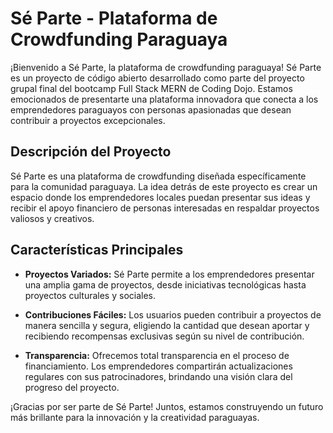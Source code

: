 # Sé Parte - Plataforma de Crowdfunding Paraguaya

¡Bienvenido a Sé Parte, la plataforma de crowdfunding paraguaya! Sé Parte es un proyecto de código abierto desarrollado como parte del proyecto grupal final del bootcamp Full Stack MERN de Coding Dojo. Estamos emocionados de presentarte una plataforma innovadora que conecta a los emprendedores paraguayos con personas apasionadas que desean contribuir a proyectos excepcionales.

## Descripción del Proyecto

Sé Parte es una plataforma de crowdfunding diseñada específicamente para la comunidad paraguaya. La idea detrás de este proyecto es crear un espacio donde los emprendedores locales puedan presentar sus ideas y recibir el apoyo financiero de personas interesadas en respaldar proyectos valiosos y creativos.

## Características Principales

- **Proyectos Variados:** Sé Parte permite a los emprendedores presentar una amplia gama de proyectos, desde iniciativas tecnológicas hasta proyectos culturales y sociales.

- **Contribuciones Fáciles:** Los usuarios pueden contribuir a proyectos de manera sencilla y segura, eligiendo la cantidad que desean aportar y recibiendo recompensas exclusivas según su nivel de contribución.

- **Transparencia:** Ofrecemos total transparencia en el proceso de financiamiento. Los emprendedores compartirán actualizaciones regulares con sus patrocinadores, brindando una visión clara del progreso del proyecto.

¡Gracias por ser parte de Sé Parte! Juntos, estamos construyendo un futuro más brillante para la innovación y la creatividad paraguayas.